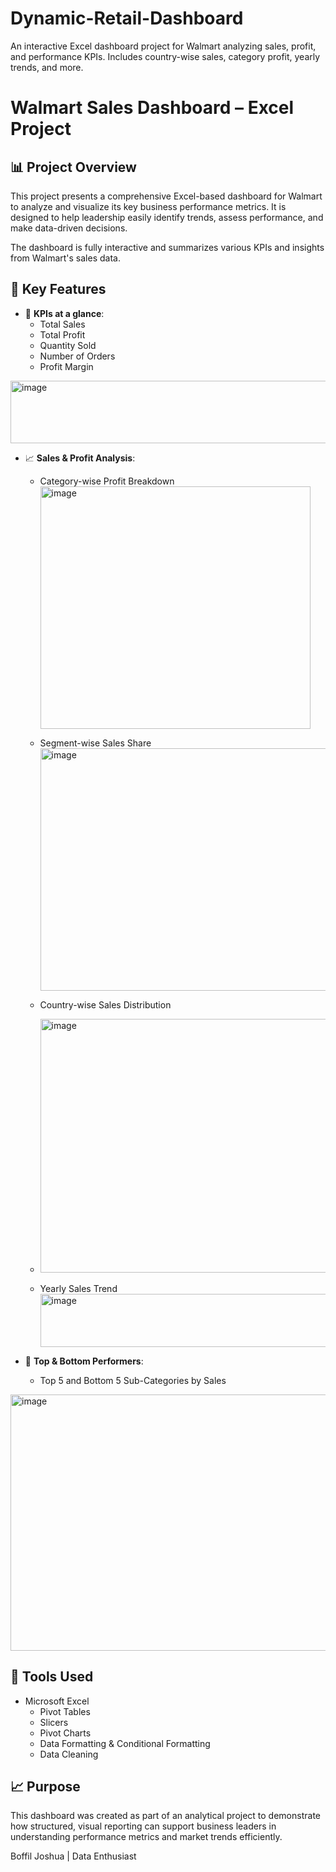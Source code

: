 # Dynamic-Retail-Dashboard
An interactive Excel dashboard project for Walmart analyzing sales, profit, and performance KPIs. Includes country-wise sales, category profit, yearly trends, and more.
# Walmart Sales Dashboard – Excel Project

## 📊 Project Overview
This project presents a comprehensive Excel-based dashboard for Walmart to analyze and visualize its key business performance metrics. It is designed to help leadership easily identify trends, assess performance, and make data-driven decisions.

The dashboard is fully interactive and summarizes various KPIs and insights from Walmart's sales data.

## 🧩 Key Features

- 📌 **KPIs at a glance**: 
  - Total Sales
  - Total Profit
  - Quantity Sold
  - Number of Orders
  - Profit Margin
 <img width="973" height="100" alt="image" src="https://github.com/user-attachments/assets/f78fef72-50d1-468f-9318-d2b6773cd054" />


- 📈 **Sales & Profit Analysis**:
  - Category-wise Profit Breakdown
    <img width="432" height="388" alt="image" src="https://github.com/user-attachments/assets/e552c11f-5912-40a8-ae5f-9fff68f5baf9" />

  - Segment-wise Sales Share
    <img width="472" height="388" alt="image" src="https://github.com/user-attachments/assets/a38d0da9-7d77-41e0-9aa0-508450bf979c" />

  - Country-wise Sales Distribution
  - <img width="621" height="406" alt="image" src="https://github.com/user-attachments/assets/d29ff4fc-b860-4135-9d46-9140ec92648d" />

  - Yearly Sales Trend
    <img width="1001" height="85" alt="image" src="https://github.com/user-attachments/assets/d586d86b-d748-4a5b-9513-903aea80f29e" />


- 🥇 **Top & Bottom Performers**:
  - Top 5 and Bottom 5 Sub-Categories by Sales
<img width="1031" height="410" alt="image" src="https://github.com/user-attachments/assets/fd31e2f6-2552-4086-b7bc-b3d2e061ee33" />



## 📌 Tools Used

- Microsoft Excel
  - Pivot Tables
  - Slicers
  - Pivot Charts
  - Data Formatting & Conditional Formatting
  - Data Cleaning

## 📈 Purpose

This dashboard was created as part of an analytical project to demonstrate how structured, visual reporting can support business leaders in understanding performance metrics and market trends efficiently.

Boffil Joshua | Data Enthusiast
